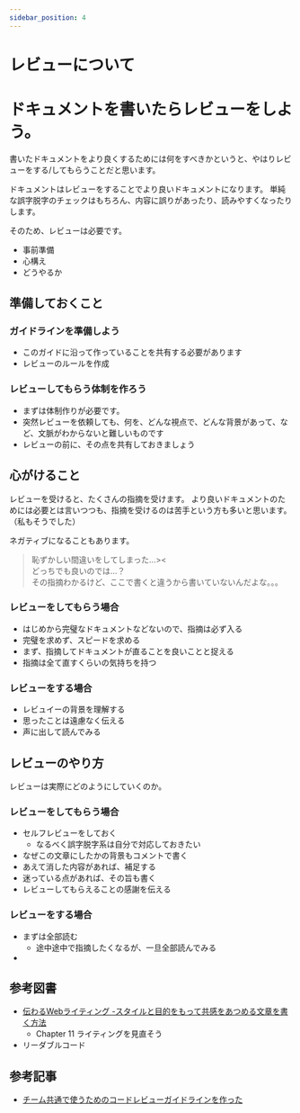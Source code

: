```yaml
---
sidebar_position: 4
---
```


# レビューについて

<!--
## TOC
- レビューとは？
    - レビューって何をするの？
- なぜレビューが必要なの？
    - ドキュメントをより良いものにするには、他者のレビューが必要
    - レビュアー/レビュイーの双方が納得のいくドキュメントを作り上げていける
- 誰に見てもらう必要がある？
    - 良いドキュメントを完成させるためには、協力体制が必要
    - 最初に関係者構築をしておこう
    - 背景も知っておいてもらう必要がある
- レビューのやり方は？
    - スタイルガイドを確立し、シェアしておく
    - レビュアー/レビュイーの双方のマナーを心得ておく
        - レビューの共通ルールを作る
            - 指摘する時は重要度を
            - 具体的な提案を添える
            - 直したいけどどう対応したら良いかわからない場合は、素直にそう伝える
            - 誤字脱字系はレビュワーが直してあげる
        - レビュイーの心得
            - はじめから完璧なドキュメントなどないので、指摘は必ず入る
            - 完璧を求めず、スピードを求める
            - まず、指摘してドキュメントが直ることを良いことと捉える
            - なぜこの文章にしたかを書く
            - 迷っている点があれば、その旨も書く
            - あえて消した内容があれば、補足する
            - レビューしてもらえることの感謝を伝える
        - レビュワーの心得
            - レビュイーの背景を理解する
            - 思ったことは遠慮なく伝える
            - 声に出して読んでみる
    - 誤字脱字系のレビューはAIやシステムに任せると良いかも
        - textlintがおすすめ
            - 誤字脱字、である調、ですます調などのチェックをしてくれる
- フィードバックを取り入れながら、読者に伝わりやすいドキュメントを作り上げよう！

-->

# ドキュメントを書いたらレビューをしよう。

書いたドキュメントをより良くするためには何をすべきかというと、やはりレビューをする/してもらうことだと思います。

ドキュメントはレビューをすることでより良いドキュメントになります。
単純な誤字脱字のチェックはもちろん、内容に誤りがあったり、読みやすくなったりします。

そのため、レビューは必要です。
- 事前準備
- 心構え
- どうやるか

## 準備しておくこと
### ガイドラインを準備しよう
- このガイドに沿って作っていることを共有する必要があります
- レビューのルールを作成

### レビューしてもらう体制を作ろう
- まずは体制作りが必要です。
- 突然レビューを依頼しても、何を、どんな視点で、どんな背景があって、など、文脈がわからないと難しいものです
- レビューの前に、その点を共有しておきましょう

## 心がけること
レビューを受けると、たくさんの指摘を受けます。
より良いドキュメントのためには必要とは言いつつも、指摘を受けるのは苦手という方も多いと思います。（私もそうでした）

ネガティブになることもあります。

> 恥ずかしい間違いをしてしまった...><  
> どっちでも良いのでは...？  
> その指摘わかるけど、ここで書くと違うから書いていないんだよな。。。


### レビューをしてもらう場合
- はじめから完璧なドキュメントなどないので、指摘は必ず入る
- 完璧を求めず、スピードを求める
- まず、指摘してドキュメントが直ることを良いことと捉える
- 指摘は全て直すくらいの気持ちを持つ

### レビューをする場合
- レビュイーの背景を理解する
- 思ったことは遠慮なく伝える
- 声に出して読んでみる

## レビューのやり方
レビューは実際にどのようにしていくのか。

### レビューをしてもらう場合
- セルフレビューをしておく
    - なるべく誤字脱字系は自分で対応しておきたい
- なぜこの文章にしたかの背景もコメントで書く
- あえて消した内容があれば、補足する
- 迷っている点があれば、その旨も書く
- レビューしてもらえることの感謝を伝える

### レビューをする場合
- まずは全部読む
    - 途中途中で指摘したくなるが、一旦全部読んでみる
- 



## 参考図書
- [伝わるWebライティング -スタイルと目的をもって共感をあつめる文章を書く方法](https://amzn.to/3VZgVCV) 
    - Chapter 11 ライティングを見直そう
- リーダブルコード

## 参考記事
- [チーム共通で使うためのコードレビューガイドラインを作った](https://blog.zaim.co.jp/n/ncb1372d1b394)


